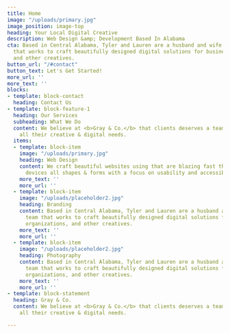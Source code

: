```yaml
---
title: Home
image: "/uploads/primary.jpg"
image_position: image-top
heading: Your Local Digital Creative
description: Web Design &amp; Development Based In Alabama
cta: Based in Central Alabama, Tyler and Lauren are a husband and wife creative team
  that works to craft beautifully designed digital solutions for businesses, organizations,
  and other creatives.
button_url: "/#contact"
button_text: Let's Get Started!
more_url: ''
more_text: ''
blocks:
- template: block-contact
  heading: Contact Us
- template: block-feature-1
  heading: Our Services
  subheading: What We Do
  content: We believe at <b>Gray & Co.</b> that clients deserves a team that can meet
    all their creative & digital needs.
  items:
  - template: block-item
    image: "/uploads/primary.jpg"
    heading: Web Design
    content: We craft beautiful websites using that are blazing fast that work with
      devices all shapes & forms with a focus on usability and accessibility.
    more_text: ''
    more_url: ''
  - template: block-item
    image: "/uploads/placeholder2.jpg"
    heading: Branding
    content: Based in Central Alabama, Tyler and Lauren are a husband and wife creative
      team that works to craft beautifully designed digital solutions for businesses,
      organizations, and other creatives.
    more_text: ''
    more_url: ''
  - template: block-item
    image: "/uploads/placeholder2.jpg"
    heading: Photography
    content: Based in Central Alabama, Tyler and Lauren are a husband and wife creative
      team that works to craft beautifully designed digital solutions for businesses,
      organizations, and other creatives.
    more_text: ''
    more_url: ''
- template: block-statement
  heading: Gray & Co.
  content: We believe at <b>Gray & Co.</b> that clients deserves a team that can meet
    all their creative & digital needs.

---
```

